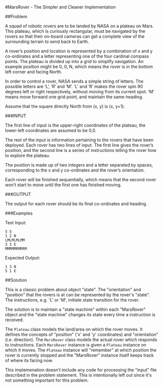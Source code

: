 #MarsRover - The Simpler and Cleaner Implementation

##Problem

A squad of robotic rovers are to be landed by NASA on a plateau on Mars. This plateau, which is curiously rectangular, must be navigated by the rovers so that their on-board cameras can get a complete view of the surrounding terrain to send back to Earth.

A rover’s position and location is represented by a combination of x and y co-ordinates and a letter representing one of the four cardinal compass points. The plateau is divided up into a grid to simplify navigation. An example position might be 0, 0, N, which means the rover is in the bottom left corner and facing North.

In order to control a rover, NASA sends a simple string of letters. The possible letters are ‘L’, ‘R’ and ‘M’. ‘L’ and ‘R’ makes the rover spin 90 degrees left or right respectively, without moving from its current spot. ‘M’ means move forward one grid point, and maintain the same heading.

Assume that the square directly North from (x, y) is (x, y+1).

###INPUT

The first line of input is the upper-right coordinates of the plateau, the lower-left coordinates are assumed to be 0,0.

The rest of the input is information pertaining to the rovers that have been deployed. Each rover has two lines of input. The first line gives the rover’s position, and the second line is a series of instructions telling the rover how to explore the plateau.

The position is made up of two integers and a letter separated by spaces, corresponding to the x and y co-ordinates and the rover’s orientation.

Each rover will be finished sequentially, which means that the second rover won’t start to move until the first one has finished moving.

###OUTPUT

The output for each rover should be its final co-ordinates and heading.

###Examples

Test Input:
```
5 5
1 2 N
LMLMLMLMM
3 3 E
MMRMMRMRRM
```

Expected Output:
```
1 3 N
5 1 E
```

##Solution

This is a classic problem about object "state". The "orientation" and "position" that the rovers is at can be represented by the rover's "state". The instructions, e.g. 'L' or 'M', initiate state transition for the rover. 

The solution is to maintain a "state machine" within each "MarsRover" object and the "state machine" changes its state every time a instruction is received. 

The `Plateau` class models the land/area on which the rover moves. It defines the concepts of "position" ('x' and 'y' coordinates) and "orientation" (i.e. direction). The `MarsRover` class models the actual rover which responds to instructions. Each `MarsRover` instance is given a `Plateau` instance on which it moves. The `Plateau` instance will "remember" at which position the rover is currently stopped and the "MarsRover" instance itself keeps track of where its facing now.

This implemenation doesn't include any code for processing the "input" file described in the problem statement. This is intentionally left out since it's not something important for this problem.

